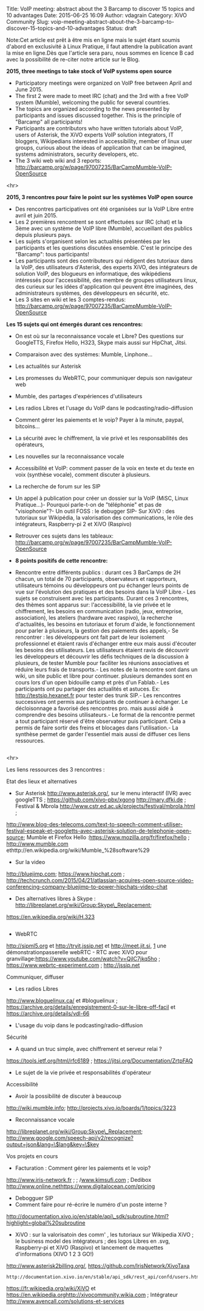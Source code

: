 Title: VoIP meeting: abstract about the 3 Barcamp to discover 15 topics and 10 advantages
Date: 2015-06-25 16:09
Author: vdagrain
Category: XiVO Community
Slug: voip-meeting-abstract-about-the-3-barcamp-to-discover-15-topics-and-10-advantages
Status: draft

Note:Cet article est prêt à être mis en ligne mais le sujet étant soumis
d'abord en exclusivité à Linux Pratique, il faut attendre la publication
avant la mise en ligne.Dès que l'article sera paru, nous sommes en
licence B cad avec la possibilité de re-citer notre article sur le Blog.

**2015, three meetings to take stock of VoIP systems open source**

-   Participatory meetings were organized on VoIP free between April and
    June 2015.
-   The first 2 were made to meet IRC (chat) and the 3rd with a free
    VoIP system (Mumble), welcoming the public for several countries.
-   The topics are organized according to the news presented by
    participants and issues discussed together. This is the principle of
    "Barcamp" all participants!
-   Participants are contributors who have written tutorials about VoIP,
    users of Asterisk, the XiVO experts VoIP solution integrators, IT
    bloggers, Wikipedians interested in accessibility, member of linux
    user groups, curious about the ideas of application that can be
    imagined, systems administrators, security developers, etc.
-   The 3 wiki web wiki and 3 reports:
    <http://barcamp.org/w/page/97007235/BarCampMumble-VoIP-OpenSource>

&lt;hr&gt;

**2015, 3 rencontres pour faire le point sur les systèmes VoIP open
source**

-   Des rencontres participatives ont été organisées sur la VoIP Libre
    entre avril et juin 2015.
-   Les 2 premières rencontrent se sont effectuées sur IRC (chat) et la
    3ème avec un système de VoIP libre (Mumble), accueillant des publics
    depuis plusieurs pays.
-   Les sujets s'organisent selon les actualités présentées par les
    participants et les questions discutées ensemble. C'est le principe
    des "Barcamp": tous participants!
-   Les participants sont des contributeurs qui rédigent des tutoriaux
    dans la VoIP, des utilisateurs d'Asterisk, des experts XiVO, des
    intégrateurs de solution VoIP, des blogueurs en informatique, des
    wikipédiens intéressés pour l'accessibilité, des membre de groupes
    utilisateurs linux, des curieux sur les idées d'application qui
    peuvent être imaginées, des administrateurs systèmes, des
    développeurs en sécurité, etc.
-   Les 3 sites en wiki et les 3 comptes-rendus:
    <http://barcamp.org/w/page/97007235/BarCampMumble-VoIP-OpenSource>

**Les 15 sujets qui ont émergés durant ces rencontres:**

-   On est où sur la reconnaissance vocale et Libre? Des questions sur
    GoogleTTS, Firefox Hello, H323, Skype mais aussi sur HipChat, Jitsi.
-   Comparaison avec des systèmes: Mumble, Linphone...
-   Les actualités sur Asterisk
-   Les promesses du WebRTC, pour communiquer depuis son navigateur web
-   Mumble, des partages d'expériences d'utilisateurs
-   Les radios Libres et l'usage du VoIP dans le
    podcasting/radio-diffusion
-   Comment gérer les paiements et le voip? Payer à la minute, paypal,
    bitcoins…
-   La sécurité avec le chiffrement, la vie privé et les responsabilités
    des opérateurs,
-   Les nouvelles sur la reconnaissance vocale
-   Accessibilité et VoIP: comment passer de la voix en texte et du
    texte en voix (synthèse vocale), comment discuter à plusieurs.
-   La recherche de forum sur les SIP

- Un appel à publication pour créer un dossier sur la VoIP (MiSC, Linux
Pratique...)- Pourquoi parle-t-on de "téléphonie" et pas de
"visiophonie"?- Un outil FOSS : le debugger SIP- Sur XiVO : des
tutoriaux sur Wikipédia, la valorisation des communications, le rôle des
intégrateurs, Raspberry-pi 2 et XiVO (Raspivo)

-   Retrouver ces sujets dans les tableaux:
    <http://barcamp.org/w/page/97007235/BarCampMumble-VoIP-OpenSource>

<!-- -->

-   **8 points positifs de cette rencontre:**

- Rencontre entre différents publics : durant ces 3 BarCamps de 2H
chacun, un total de 70 participants, observateurs et rapporteurs,
utilisateurs témoins ou développeurs ont pu échanger leurs points de vue
sur l'évolution des pratiques et des besoins dans la VoIP Libre.- Les
sujets se construisent avec les participants. Durant ces 3 rencontres,
des thèmes sont apparus sur: l'accessibilité, la vie privée et le
chiffrement, les besoins en communication (radio, jeux, entreprise,
association), les ateliers (hardware avec raspivo), la recherche
d'actualités, les besoins en tutoriaux et forum d'aide, le
fonctionnement pour parler à plusieurs, la gestion des paiements des
appels,- Se rencontrer : les développeurs ont fait part de leur
isolement professionnel et étaient ravis d'échanger entre eux mais aussi
d'écouter les besoins des utilisateurs. Les utilisateurs étaient ravis
de découvrir les développeurs et découvrir les défis techniques de la
discussion à plusieurs, de tester Mumble pour faciliter les réunions
associatives et réduire leurs frais de transports.- Les notes de la
rencontre sont dans un wiki, un site public et libre pour continuer.
plusieurs demandes sont en cours lors d'un open bidouille camp et près
d'un Fablab.- Les participants ont pu partager des actualités et
astuces. Ex: http://testsip.hexanet.fr pour tester des trunk SIP.- Les
rencontres successives ont permis aux participants de continuer à
échanger. Le décloisonnage a favorisé des rencontres pro. mais aussi
aidé à comprendre des besoins utilisateurs.- Le format de la rencontre
permet a tout participant réservé d'être observateur puis participant.
Cela a permis de faire sortir des freins et blocages dans
l'utilisation.- La synthèse permet de garder l'essentiel mais aussi de
diffuser ces liens ressources.

~~~

~~~


&lt;hr&gt;

Les liens ressources des 3 rencontres :

Etat des lieux et alternatives

-   Sur Asterisk http://www.asterisk.org/, sur le menu interactif (IVR)
    avec googleTTS ; https://github.com/xivo-pbx/xgong
    http://mary.dfki.de ; Festival & Mbrola
    http://www.cstr.ed.ac.uk/projects/festival/mbrola.html ;

http://www.blog-des-telecoms.com/text-to-speech-comment-utiliser-festival-espeak-et-googletts-avec-asterisk-solution-de-telephonie-open-source;
Mumble et Firefox Hello :https://www.mozilla.org/fr/firefox/hello ;
http://www.mumble.com
ethttp://en.wikipedia.org/wiki/Mumble\_%28software%29

-   Sur la video

http://bluejimp.com; https://www.hipchat.com ;
http://techcrunch.com/2015/04/21/atlassian-acquires-open-source-video-conferencing-company-bluejimp-to-power-hipchats-video-chat

-   Des alternatives libres à Skype :
    http://libreplanet.org/wiki/Group:Skype\_Replacement;

https://en.wikipedia.org/wiki/H.323

~~~

~~~


-   WebRTC

http://sipml5.org et http://tryit.jssip.net et http://meet.jit.si,
[1](1 "1") une démonstrationpasserelle webRTC - RTC avec XiVO pour
granvillage:https://www.youtube.com/watch?v=QjIC7jkq5ho ;
https://www.webrtc-experiment.com ; http://jssip.net

Communiquer, diffuser

-   Les radios Libres

http://www.bloguelinux.ca/ et \#bloguelinux ;
https://archive.org/details/enregistrement-0-sur-le-libre-off-facil et
https://archive.org/details/vdl-66

-   L'usage du voip dans le podcasting/radio-diffusion

Sécurité

-   A quand un truc simple, avec chiffrement et serveur relai ?

https://tools.ietf.org/html/rfc6189 ;
https://jitsi.org/Documentation/ZrtpFAQ

-   Le sujet de la vie privée et responsabilités d'opérateur

Accessibilité

-   Avoir la possibilité de discuter à beaucoup

http://wiki.mumble.info; http://projects.xivo.io/boards/1/topics/3223

-   Reconnaissance vocale

http://libreplanet.org/wiki/Group:Skype\_Replacement;
http://www.google.com/speech-api/v2/recognize?output=json&lang=\$lang&key=\$key

Vos projets en cours

-   Facturation : Comment gérer les paiements et le voip?

http://www.iris-network.fr ; ; /www.kimsufi.com ; Dedibox
http://www.online.nethttps://www.digitalocean.com/pricing

-   Debogguer SIP
-   Comment faire pour ré-écrire le numéro d'un poste interne ?

http://documentation.xivo.io/en/stable/api\_sdk/subroutine.html?highlight=global%20subroutine

-   XiVO : sur la valorisatoin des comm' , les tutoriaux sur Wikipedia
    XiVO ; le business model des intégrateurs ; des logos Libres en
    .svg, Raspberry-pi et XiVO (Raspivo) et lancement de maquettes
    d'informations (XIVO 1 2 3 GO!)

http://www.asterisk2billing.org/,
https://github.com/IrisNetwork/XivoTaxa

~~~
http://documentation.xivo.io/en/stable/api_sdk/rest_api/confd/users.html
~~~


https://fr.wikipedia.org/wiki/XiVO et
https://en.wikipedia.orghttp://xivocommunity.wikia.com ; Intégrateur
http://www.avencall.com/solutions-et-services

</p>

